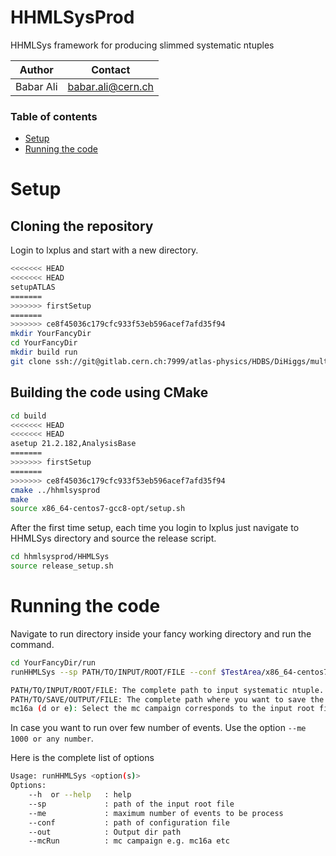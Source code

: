 # HHMLSysProd

HHMLSys framework for producing slimmed systematic ntuples

| Author | Contact| 
|:-------:  | :--------:|
|Babar Ali|babar.ali@cern.ch |

### Table of contents

* [Setup](#setup)
* [Running the code](#running)

# Setup <a name="setup"></a>

Cloning the repository
----------------------

Login to lxplus and start with a new directory.

```bash
<<<<<<< HEAD
<<<<<<< HEAD
setupATLAS
=======
>>>>>>> firstSetup
=======
>>>>>>> ce8f45036c179cfc933f53eb596acef7afd35f94
mkdir YourFancyDir
cd YourFancyDir
mkdir build run
git clone ssh://git@gitlab.cern.ch:7999/atlas-physics/HDBS/DiHiggs/multilepton/hhmlsysprod.git
```

Building the code using CMake
----------------------
```bash
cd build
<<<<<<< HEAD
<<<<<<< HEAD
asetup 21.2.182,AnalysisBase
=======
>>>>>>> firstSetup
=======
>>>>>>> ce8f45036c179cfc933f53eb596acef7afd35f94
cmake ../hhmlsysprod
make
source x86_64-centos7-gcc8-opt/setup.sh
```

After the first time setup, each time you login to lxplus just navigate to HHMLSys directory and source the release script. 

```bash
cd hhmlsysprod/HHMLSys
source release_setup.sh
```

# Running the code <a name="running"></a>

Navigate to run directory inside your fancy working directory and run the command.

```bash
cd YourFancyDir/run
runHHMLSys --sp PATH/TO/INPUT/ROOT/FILE --conf $TestArea/x86_64-centos7-gcc8-opt/data/HHMLSys/data/config_MC.conf --out PATH/TO/SAVE/OUTPUT/FILE --mcRun mc16a (d or e)

PATH/TO/INPUT/ROOT/FILE: The complete path to input systematic ntuple. Usually the file downloaded from Grid.
PATH/TO/SAVE/OUTPUT/FILE: The complete path where you want to save the output root file.
mc16a (d or e): Select the mc campaign corresponds to the input root file. Either mc16a or mc16d or mc16e.
```
In case you want to run over few number of events. Use the option ```--me 1000 or any number```.

Here is the complete list of options
```bash
Usage: runHHMLSys <option(s)>
Options:
	--h  or --help   : help
	--sp             : path of the input root file 
	--me             : maximum number of events to be process
	--conf           : path of configuration file
	--out            : Output dir path
	--mcRun          : mc campaign e.g. mc16a etc
```
